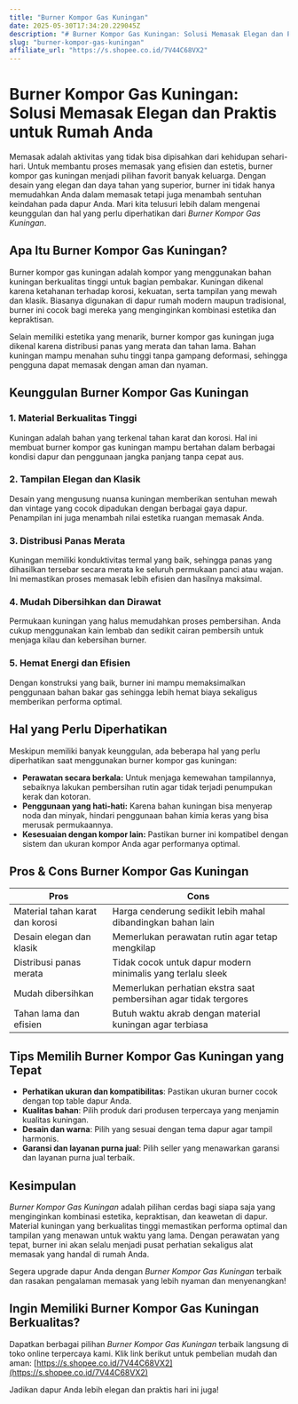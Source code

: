 ```yaml
---
title: "Burner Kompor Gas Kuningan"
date: 2025-05-30T17:34:20.229045Z
description: "# Burner Kompor Gas Kuningan: Solusi Memasak Elegan dan Praktis untuk Rumah Anda..."
slug: "burner-kompor-gas-kuningan"
affiliate_url: "https://s.shopee.co.id/7V44C68VX2"
---
```

# Burner Kompor Gas Kuningan: Solusi Memasak Elegan dan Praktis untuk Rumah Anda

Memasak adalah aktivitas yang tidak bisa dipisahkan dari kehidupan sehari-hari. Untuk membantu proses memasak yang efisien dan estetis, burner kompor gas kuningan menjadi pilihan favorit banyak keluarga. Dengan desain yang elegan dan daya tahan yang superior, burner ini tidak hanya memudahkan Anda dalam memasak tetapi juga menambah sentuhan keindahan pada dapur Anda. Mari kita telusuri lebih dalam mengenai keunggulan dan hal yang perlu diperhatikan dari *Burner Kompor Gas Kuningan*.

## Apa Itu Burner Kompor Gas Kuningan?

Burner kompor gas kuningan adalah kompor yang menggunakan bahan kuningan berkualitas tinggi untuk bagian pembakar. Kuningan dikenal karena ketahanan terhadap korosi, kekuatan, serta tampilan yang mewah dan klasik. Biasanya digunakan di dapur rumah modern maupun tradisional, burner ini cocok bagi mereka yang menginginkan kombinasi estetika dan kepraktisan.

Selain memiliki estetika yang menarik, burner kompor gas kuningan juga dikenal karena distribusi panas yang merata dan tahan lama. Bahan kuningan mampu menahan suhu tinggi tanpa gampang deformasi, sehingga pengguna dapat memasak dengan aman dan nyaman.

## Keunggulan Burner Kompor Gas Kuningan

### 1. Material Berkualitas Tinggi

Kuningan adalah bahan yang terkenal tahan karat dan korosi. Hal ini membuat burner kompor gas kuningan mampu bertahan dalam berbagai kondisi dapur dan penggunaan jangka panjang tanpa cepat aus.

### 2. Tampilan Elegan dan Klasik

Desain yang mengusung nuansa kuningan memberikan sentuhan mewah dan vintage yang cocok dipadukan dengan berbagai gaya dapur. Penampilan ini juga menambah nilai estetika ruangan memasak Anda.

### 3. Distribusi Panas Merata

Kuningan memiliki konduktivitas termal yang baik, sehingga panas yang dihasilkan tersebar secara merata ke seluruh permukaan panci atau wajan. Ini memastikan proses memasak lebih efisien dan hasilnya maksimal.

### 4. Mudah Dibersihkan dan Dirawat

Permukaan kuningan yang halus memudahkan proses pembersihan. Anda cukup menggunakan kain lembab dan sedikit cairan pembersih untuk menjaga kilau dan kebersihan burner.

### 5. Hemat Energi dan Efisien

Dengan konstruksi yang baik, burner ini mampu memaksimalkan penggunaan bahan bakar gas sehingga lebih hemat biaya sekaligus memberikan performa optimal.

## Hal yang Perlu Diperhatikan

Meskipun memiliki banyak keunggulan, ada beberapa hal yang perlu diperhatikan saat menggunakan burner kompor gas kuningan:

- **Perawatan secara berkala:** Untuk menjaga kemewahan tampilannya, sebaiknya lakukan pembersihan rutin agar tidak terjadi penumpukan kerak dan kotoran.
- **Penggunaan yang hati-hati:** Karena bahan kuningan bisa menyerap noda dan minyak, hindari penggunaan bahan kimia keras yang bisa merusak permukaannya.
- **Kesesuaian dengan kompor lain:** Pastikan burner ini kompatibel dengan sistem dan ukuran kompor Anda agar performanya optimal.

## Pros & Cons Burner Kompor Gas Kuningan

| **Pros** | **Cons** |
|---|---|
| Material tahan karat dan korosi | Harga cenderung sedikit lebih mahal dibandingkan bahan lain |
| Desain elegan dan klasik | Memerlukan perawatan rutin agar tetap mengkilap |
| Distribusi panas merata | Tidak cocok untuk dapur modern minimalis yang terlalu sleek |
| Mudah dibersihkan | Memerlukan perhatian ekstra saat pembersihan agar tidak tergores |
| Tahan lama dan efisien | Butuh waktu akrab dengan material kuningan agar terbiasa |

## Tips Memilih Burner Kompor Gas Kuningan yang Tepat

- **Perhatikan ukuran dan kompatibilitas**: Pastikan ukuran burner cocok dengan top table dapur Anda.
- **Kualitas bahan**: Pilih produk dari produsen terpercaya yang menjamin kualitas kuningan.
- **Desain dan warna**: Pilih yang sesuai dengan tema dapur agar tampil harmonis.
- **Garansi dan layanan purna jual**: Pilih seller yang menawarkan garansi dan layanan purna jual terbaik.

## Kesimpulan

*Burner Kompor Gas Kuningan* adalah pilihan cerdas bagi siapa saja yang menginginkan kombinasi estetika, kepraktisan, dan keawetan di dapur. Material kuningan yang berkualitas tinggi memastikan performa optimal dan tampilan yang menawan untuk waktu yang lama. Dengan perawatan yang tepat, burner ini akan selalu menjadi pusat perhatian sekaligus alat memasak yang handal di rumah Anda.

Segera upgrade dapur Anda dengan *Burner Kompor Gas Kuningan* terbaik dan rasakan pengalaman memasak yang lebih nyaman dan menyenangkan!

## Ingin Memiliki Burner Kompor Gas Kuningan Berkualitas? 

Dapatkan berbagai pilihan *Burner Kompor Gas Kuningan* terbaik langsung di toko online terpercaya kami. Klik link berikut untuk pembelian mudah dan aman: [https://s.shopee.co.id/7V44C68VX2](https://s.shopee.co.id/7V44C68VX2)

Jadikan dapur Anda lebih elegan dan praktis hari ini juga!